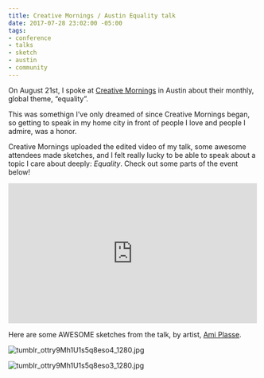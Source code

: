 ```yaml
---
title: Creative Mornings / Austin Equality talk
date: 2017-07-28 23:02:00 -05:00
tags:
- conference
- talks
- sketch
- austin
- community
---
```


On August 21st, I spoke at [Creative Mornings](https://creativemornings.com/talks/sam-kapila) in Austin about their monthly, global theme, “equality”. 

This was somethign I’ve only dreamed of since Creative Mornings began, so getting to speak in my home city in front of people I love and people I admire, was a honor. 

Creative Mornings uploaded the edited video of my talk, some awesome attendees made sketches, and I felt really lucky to be able to speak about a topic I care about deeply: *Equality*. Check out some parts of the event below!

<iframe src="https://creativemornings.com/videos/embed/6785" width="500" height="281" frameborder="0"></iframe>


Here are some AWESOME sketches from the talk, by artist, [Ami Plasse](http://amidrawstx.tumblr.com/post/163541590683/creativemorningsaustin-72117-on-the-topic-of).

![tumblr_ottry9Mh1U1s5q8eso4_1280.jpg](/uploads/tumblr_ottry9Mh1U1s5q8eso4_1280.jpg)

![tumblr_ottry9Mh1U1s5q8eso3_1280.jpg](/uploads/tumblr_ottry9Mh1U1s5q8eso3_1280.jpg)

